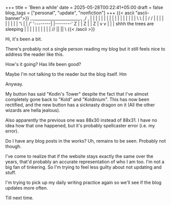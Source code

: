 +++
title = 'Been a while'
date = 2025-05-28T00:22:41+05:00
draft = false
blog_tags = ["personal", "update", "nonfiction"]
+++
{{< ascii "ascii-banner">}}
  ,._______________________.,
,/                           \,
|                             |
|                             |
|                             |
|                             |
|                             |
|                             |
|                             |
|                             |
|         \ \ | | / /         |
|          |       |          |
|          |       |          |
'\         |       |         /'
  '--------|       |--------'     Z
           |       |         Z
           |       |   Z
           |  v v  |
           |       |  shhh the trees are sleeping
           |       |
           |       |
           |       |
           |       |
           |       |
          // || || \\
{{< /ascii >}}

Hi, it's been a bit.

There's probably not a single person reading my blog but it still
feels nice to address the reader like this.

How's it going? Has life been good?

Maybe I'm not talking to the reader but the blog itself. Hm

Anyway.

My button has said "Kodin's Tower" despite the fact
that I've almost completely gone back to "Kold" and "Koldinium".
This has now been rectified, and the new button has a sicknasty
dragon on it (All the other wizards are hella jealous).

Also apparently the previous one was 88x30 instead of 88x31.
I have no idea how that one happened, but it's probably spellcaster
error (i.e. my error).

Do I have any blog posts in the works? Uh, remains to be seen.
Probably not though.

I've come to realize that if the website stays exactly the 
same over the years, that'd probably an accurate representation
of who I am too. I'm not a big fan of tinkering. So I'm trying
to feel less guilty about not updating and stuff.

I'm trying to pick up my daily writing practice again so we'll
see if the blog updates more often.

Till next time.
